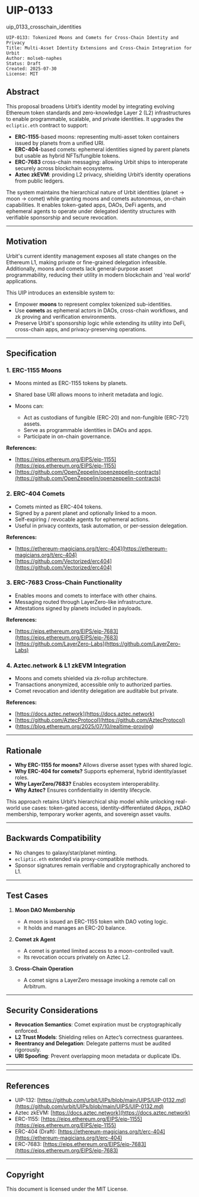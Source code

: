 # UIP-0133
uip_0133_crosschain_identities
```
UIP-0133: Tokenized Moons and Comets for Cross-Chain Identity and Privacy
Title: Multi-Asset Identity Extensions and Cross-Chain Integration for Urbit
Author: molseb-naphes
Status: Draft
Created: 2025-07-30
License: MIT
```

## Abstract

This proposal broadens Urbit’s identity model by integrating evolving Ethereum token standards and zero-knowledge Layer 2 (L2) infrastructures to enable programmable, scalable, and private identities. It upgrades the `ecliptic.eth` contract to support:

* **ERC-1155**-based moons: representing multi-asset token containers issued by planets from a unified URI.
* **ERC-404**-based comets: ephemeral identities signed by parent planets but usable as hybrid NFTs/fungible tokens.
* **ERC-7683** cross-chain messaging: allowing Urbit ships to interoperate securely across blockchain ecosystems.
* **Aztec zkEVM**: providing L2 privacy, shielding Urbit’s identity operations from public ledgers.

The system maintains the hierarchical nature of Urbit identities (planet → moon → comet) while granting moons and comets autonomous, on-chain capabilities. It enables token-gated apps, DAOs, DeFi agents, and ephemeral agents to operate under delegated identity structures with verifiable sponsorship and secure revocation.

---

## Motivation

Urbit's current identity management exposes all state changes on the Ethereum L1, making private or fine-grained delegation infeasible. Additionally, moons and comets lack general-purpose asset programmability, reducing their utility in modern blockchain and 'real world' applications.

This UIP introduces an extensible system to:

* Empower **moons** to represent complex tokenized sub-identities.
* Use **comets** as ephemeral actors in DAOs, cross-chain workflows, and zk proving and verification environments.
* Preserve Urbit's sponsorship logic while extending its utility into DeFi, cross-chain apps, and privacy-preserving operations.

---

## Specification

### 1. ERC-1155 Moons

* Moons minted as ERC-1155 tokens by planets.
* Shared base URI allows moons to inherit metadata and logic.
* Moons can:

  * Act as custodians of fungible (ERC-20) and non-fungible (ERC-721) assets.
  * Serve as programmable identities in DAOs and apps.
  * Participate in on-chain governance.

**References:**

* [https://eips.ethereum.org/EIPS/eip-1155](https://eips.ethereum.org/EIPS/eip-1155)
* [https://github.com/OpenZeppelin/openzeppelin-contracts](https://github.com/OpenZeppelin/openzeppelin-contracts)

### 2. ERC-404 Comets

* Comets minted as ERC-404 tokens.
* Signed by a parent planet and optionally linked to a moon.
* Self-expiring / revocable agents for ephemeral actions.
* Useful in privacy contexts, task automation, or per-session delegation.

**References:**

* [https://ethereum-magicians.org/t/erc-404](https://ethereum-magicians.org/t/erc-404)
* [https://github.com/Vectorized/erc404](https://github.com/Vectorized/erc404)

### 3. ERC-7683 Cross-Chain Functionality

* Enables moons and comets to interface with other chains.
* Messaging routed through LayerZero-like infrastructure.
* Attestations signed by planets included in payloads.

**References:**

* [https://eips.ethereum.org/EIPS/eip-7683](https://eips.ethereum.org/EIPS/eip-7683)
* [https://github.com/LayerZero-Labs](https://github.com/LayerZero-Labs)

### 4. Aztec.network &  L1 zkEVM Integration

* Moons and comets shielded via zk-rollup architecture.
* Transactions anonymized, accessible only to authorized parties.
* Comet revocation and identity delegation are auditable but private.

**References:**

* [https://docs.aztec.network](https://docs.aztec.network)
* [https://github.com/AztecProtocol](https://github.com/AztecProtocol)
* (https://blog.ethereum.org/2025/07/10/realtime-proving)

---

## Rationale

* **Why ERC-1155 for moons?** Allows diverse asset types with shared logic.
* **Why ERC-404 for comets?** Supports ephemeral, hybrid identity/asset roles.
* **Why LayerZero/7683?** Enables ecosystem interoperability.
* **Why Aztec?** Ensures confidentiality in identity lifecycle.

This approach retains Urbit’s hierarchical ship model while unlocking real-world use cases: token-gated access, identity-differentiated dApps, zkDAO membership, temporary worker agents, and sovereign asset vaults.

---

## Backwards Compatibility

* No changes to galaxy/star/planet minting.
* `ecliptic.eth` extended via proxy-compatible methods.
* Sponsor signatures remain verifiable and cryptographically anchored to L1.

---

## Test Cases

1. **Moon DAO Membership**

   * A moon is issued an ERC-1155 token with DAO voting logic.
   * It holds and manages an ERC-20 balance.

2. **Comet zk Agent**

   * A comet is granted limited access to a moon-controlled vault.
   * Its revocation occurs privately on Aztec L2.

3. **Cross-Chain Operation**

   * A comet signs a LayerZero message invoking a remote call on Arbitrum.

---

## Security Considerations

* **Revocation Semantics**: Comet expiration must be cryptographically enforced.
* **L2 Trust Models**: Shielding relies on Aztec’s correctness guarantees.
* **Reentrancy and Delegation**: Delegate patterns must be audited rigorously.
* **URI Spoofing**: Prevent overlapping moon metadata or duplicate IDs.

---

---
## References

* UIP-132: [https://github.com/urbit/UIPs/blob/main/UIPS/UIP-0132.md](https://github.com/urbit/UIPs/blob/main/UIPS/UIP-0132.md)
* Aztec zkEVM: [https://docs.aztec.network](https://docs.aztec.network)
* ERC-1155: [https://eips.ethereum.org/EIPS/eip-1155](https://eips.ethereum.org/EIPS/eip-1155)
* ERC-404 (Draft): [https://ethereum-magicians.org/t/erc-404](https://ethereum-magicians.org/t/erc-404)
* ERC-7683: [https://eips.ethereum.org/EIPS/eip-7683](https://eips.ethereum.org/EIPS/eip-7683)

---

## Copyright

This document is licensed under the MIT License.
